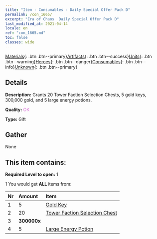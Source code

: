 ```yaml
---
title: "Item - Consumables - Daily Special Offer Pack D"
permalink: /con_1665/
excerpt: "Era of Chaos  Daily Special Offer Pack D"
last_modified_at: 2021-04-14
locale: en
ref: "con_1665.md"
toc: false
classes: wide
---
```

 [Materials](/Items/){: .btn .btn--primary}[Artifacts](/Items/Artifacts/){: .btn .btn--success}[Units](/Items/Units/){: .btn .btn--warning}[Heroes](/Items/Heroes/){: .btn .btn--danger}[Consumables](/Items/Consumables/){: .btn .btn--info}[Unknown](/Items/Unknown/){: .btn .btn--primary}

## Details
 **Description:** Grants 20 Tower Faction Selection Chests, 5 gold keys, 300,000 gold, and 5 large energy potions.

 **Quality:** <span style="color: #DA70D6">OK</span>

 **Type:** Gift

## Gather

  None

## This item contains:

 **Required Level to open:** 1

 1 You would get **ALL** items  from:

  | Nr | Amount |     Item    |
  |:---|:-------|:------------|
  | 1 | 5 | [Gold Key](/Items/con_783/) | 
  | 2 | 20 | [Tower Faction Selection Chest](/Items/con_1666/) | 
  | 3 |  **300000x** | <i class="fas fa-coins"/> |  | 
  | 4 | 5 | [Large Energy Potion](/Items/con_706/) | 
